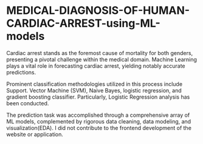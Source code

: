 # MEDICAL-DIAGNOSIS-OF-HUMAN-CARDIAC-ARREST-using-ML-models
Cardiac arrest stands as the foremost cause of mortality for both genders, presenting a pivotal challenge within the medical domain. Machine Learning plays a vital role in forecasting cardiac arrest, yielding notably accurate predictions.

Prominent classification methodologies utilized in this process include Support. Vector Machine (SVM), Naive Bayes, logistic regression, and gradient boosting classifier. Particularly, Logistic Regression analysis has been conducted.

The prediction task was accomplished through a comprehensive array of ML models, complemented by rigorous data cleaning, data modeling, and visualization(EDA).
I did not contribute to the frontend development of the website or application.
